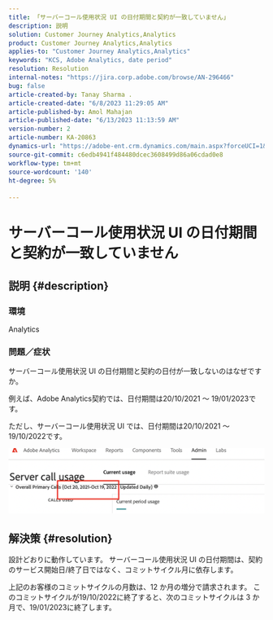 ```yaml
---
title: 「サーバーコール使用状況 UI の日付期間と契約が一致していません」
description: 説明
solution: Customer Journey Analytics,Analytics
product: Customer Journey Analytics,Analytics
applies-to: "Customer Journey Analytics,Analytics"
keywords: "KCS, Adobe Analytics, date period"
resolution: Resolution
internal-notes: "https://jira.corp.adobe.com/browse/AN-296466"
bug: false
article-created-by: Tanay Sharma .
article-created-date: "6/8/2023 11:29:05 AM"
article-published-by: Amol Mahajan
article-published-date: "6/13/2023 11:13:59 AM"
version-number: 2
article-number: KA-20863
dynamics-url: "https://adobe-ent.crm.dynamics.com/main.aspx?forceUCI=1&pagetype=entityrecord&etn=knowledgearticle&id=718f0faa-ef05-ee11-8f6e-6045bd006b3d"
source-git-commit: c6edb4941f484480dcec3608499d86a06cdad0e8
workflow-type: tm+mt
source-wordcount: '140'
ht-degree: 5%

---
```


# サーバーコール使用状況 UI の日付期間と契約が一致していません

## 説明 {#description}


### <b>環境</b>

Analytics

### <b>問題／症状</b>

サーバーコール使用状況 UI の日付期間と契約の日付が一致しないのはなぜですか。

例えば、Adobe Analytics契約では、日付期間は20/10/2021 ～ 19/01/2023です。


ただし、サーバーコール使用状況 UI では、日付期間は20/10/2021 ～ 19/10/2022です。


<b>![](assets/___728f0faa-ef05-ee11-8f6e-6045bd006b3d___.png)</b>

## 解決策 {#resolution}


設計どおりに動作しています。 サーバーコール使用状況 UI の日付期間は、契約のサービス開始日/終了日ではなく、コミットサイクル月に依存します。

上記のお客様のコミットサイクルの月数は、12 か月の増分で請求されます。 このコミットサイクルが19/10/2022に終了すると、次のコミットサイクルは 3 か月で、19/01/2023に終了します。

